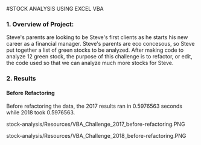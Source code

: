 #STOCK ANALYSIS USING EXCEL VBA

### 1. Overview of Project: 
Steve's parents are looking to be Steve's first clients as he starts his new career as a financial manager. Steve's parents are eco concesous, so Steve put together a list of green stocks to be analyzed. After making code to analyze 12 green stock, the purpose of this challenge is to refactor, or edit, the code used so that we can analyze much more stocks for Steve.

### 2. Results

#### Before Refactoring
Before refactoring the data, the 2017 results ran in 0.5976563 seconds while 2018 took 0.5976563. 

stock-analysis/Resources/VBA_Challenge_2017_before-refactoring.PNG

stock-analysis/Resources/VBA_Challenge_2018_before-refactoring.PNG
